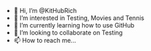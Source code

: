 - 👋 Hi, I’m @KitHubRich
- 👀 I’m interested in Testing, Movies and Tennis
- 🌱 I’m currently learning how to use GitHub
- 💞️ I’m looking to collaborate on Testing
- 📫 How to reach me...

<!---
KitHubRich/KitHubRich is a ✨ special ✨ repository because its `README.md` (this file) appears on your GitHub profile.
You can click the Preview link to take a look at your changes.
--->
